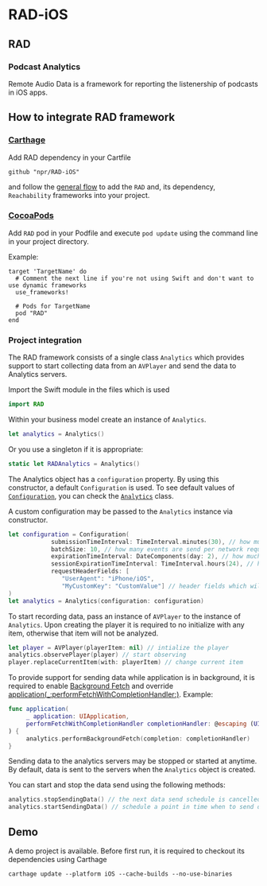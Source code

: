 # RAD-iOS

## RAD 

### Podcast Analytics

Remote Audio Data is a framework for reporting the listenership of podcasts in iOS apps.

## How to integrate RAD framework

### [Carthage](https://github.com/Carthage/Carthage)

Add RAD dependency in your Cartfile
```
github "npr/RAD-iOS"
```
and follow the [general flow](https://github.com/Carthage/Carthage#if-youre-building-for-ios-tvos-or-watchos) to add the `RAD` and, its dependency, `Reachability` frameworks into your project.

### [CocoaPods](https://cocoapods.org)

Add `RAD` pod in your Podfile and execute `pod update` using the command line in your project directory.

Example:
```
target 'TargetName' do
  # Comment the next line if you're not using Swift and don't want to use dynamic frameworks
  use_frameworks!

  # Pods for TargetName
  pod "RAD"
end
```

### Project integration

The RAD framework consists of a single class `Analytics` which provides support to start collecting data from an `AVPlayer` and send the data to Analytics servers.

Import the Swift module in the files which is used
```swift
import RAD
```

Within your business model create an instance of `Analytics`.
```swift
let analytics = Analytics()
```
Or you use a singleton if it is appropriate:
```swift
static let RADAnalytics = Analytics()
```
The Analytics object has a `configuration` property. By using this constructor, a default `Configuration` is used.
To see default values of [`Configuration`](RAD/RAD/Model/Entities/Configuration.swift), you can check the [`Analytics`](RAD/RAD/Analytics.swift) class.

A custom configuration may be passed to the `Analytics` instance via constructor.
```swift
let configuration = Configuration(
            submissionTimeInterval: TimeInterval.minutes(30), // how much time to wait until the stored events in the local storage are sent to analyics servers
            batchSize: 10, // how many events are send per network request
            expirationTimeInterval: DateComponents(day: 2), // how much time is an event valid
            sessionExpirationTimeInterval: TimeInterval.hours(24), // how much time is a session identifier active
            requestHeaderFields: [
               "UserAgent": "iPhone/iOS",
               "MyCustomKey": "CustomValue"] // header fields which will be added on each network request
)
let analytics = Analytics(configuration: configuration)
```

To start recording data, pass an instance of `AVPlayer` to the instance of `Analytics`. Upon creating the player it is required to no initialize with any item, otherwise that item will not be analyzed.
```swift
let player = AVPlayer(playerItem: nil) // intialize the player
analytics.observePlayer(player) // start observing
player.replaceCurrentItem(with: playerItem) // change current item
```

To provide support for sending data while application is in background, it is required to enable [Background Fetch](https://developer.apple.com/documentation/uikit/core_app/managing_your_app_s_life_cycle/preparing_your_app_to_run_in_the_background/updating_your_app_with_background_app_refresh) and override [application(\_:performFetchWithCompletionHandler:)](). Example:
```swift
func application(
     _ application: UIApplication,
     performFetchWithCompletionHandler completionHandler: @escaping (UIBackgroundFetchResult) -> Void
) {
     analytics.performBackgroundFetch(completion: completionHandler)
}
```

Sending data to the analytics servers may be stopped or started at anytime. By default, data is sent to the servers when the `Analytics` object is created. 

You can start and stop the data send using the following methods:
```swift
analytics.stopSendingData() // the next data send schedule is cancelled and data is not send to servers anymore
analytics.startSendingData() // schedule a point in time when to send data to servers based on configuration
```

## Demo

A demo project is available. Before first run, it is required to checkout its dependencies using Carthage
```
carthage update --platform iOS --cache-builds --no-use-binaries
```
